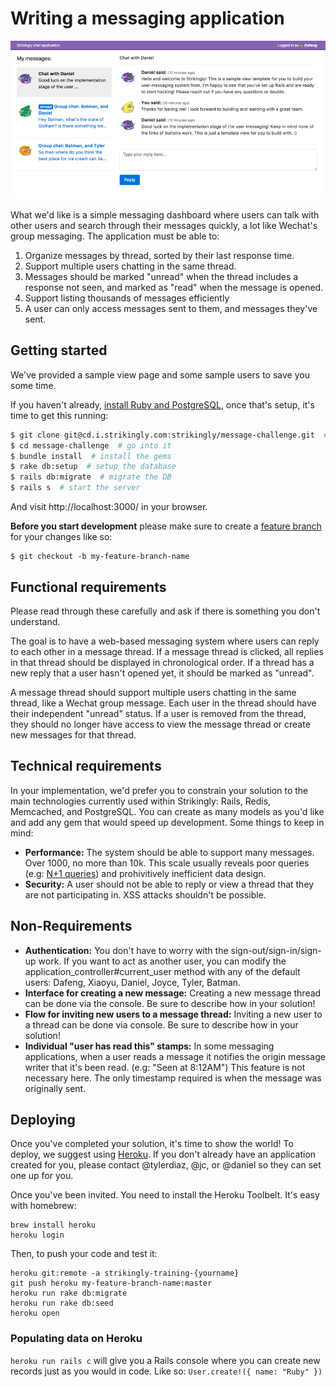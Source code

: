 # Writing a messaging application

![what it should look like](./public/screenshot.png)

What we'd like is a simple messaging dashboard where users can talk with other users and search through their messages quickly, a lot like Wechat's group messaging. The application must be able to:

1. Organize messages by thread, sorted by their last response time.
2. Support multiple users chatting in the same thread.
3. Messages should be marked "unread" when the thread includes a response not seen, and marked as "read" when the message is opened.
4. Support listing thousands of messages efficiently
5. A user can only access messages sent to them, and messages they've sent.

## Getting started

We've provided a sample view page and some sample users to save you some time. 

If you haven't already, [install Ruby and PostgreSQL](https://gorails.com/setup/osx/10.12-sierra), once that's setup, it's time to get this running:
```bash
$ git clone git@cd.i.strikingly.com:strikingly/message-challenge.git  # clone the repository
$ cd message-challenge  # go into it
$ bundle install  # install the gems
$ rake db:setup  # setup the database
$ rails db:migrate  # migrate the DB
$ rails s  # start the server
```

And visit http://localhost:3000/ in your browser.

**Before you start development** please make sure to create a [feature branch](https://martinfowler.com/bliki/FeatureBranch.html) for your changes like so:

```
$ git checkout -b my-feature-branch-name
```

## Functional requirements

Please read through these carefully and ask if there is something you don't understand.

The goal is to have a web-based messaging system where users can reply to each other in a message thread. If a message thread is clicked, all replies in that thread should be displayed in chronological order. If a thread has a new reply that a user hasn't opened yet, it should be marked as "unread".

A message thread should support multiple users chatting in the same thread, like a Wechat group message. Each user in the thread should have their independent "unread" status. If a user is removed from the thread, they should no longer have access to view the message thread or create new messages for that thread.

## Technical requirements

In your implementation, we'd prefer you to constrain your solution to the main technologies currently used within Strikingly: Rails, Redis, Memcached, and PostgreSQL. You can create as many models as you'd like and add any gem that would speed up development. Some things to keep in mind:

- **Performance:** The system should be able to support many messages. Over 1000, no more than 10k. This scale usually reveals poor queries (e.g: [N+1 queries](http://guides.rubyonrails.org/active_record_querying.html#eager-loading-associations)) and prohivitively inefficient data design.
- **Security:** A user should not be able to reply or view a thread that they are not participating in. XSS attacks shouldn't be possible.

## Non-Requirements

- **Authentication:** You don't have to worry with the sign-out/sign-in/sign-up work. If you want to act as another user, you can modify the application_controller#current_user method with any of the default users: Dafeng, Xiaoyu, Daniel, Joyce, Tyler, Batman.
- **Interface for creating a new message:** Creating a new message thread can be done via the console. Be sure to describe how in your solution!
- **Flow for inviting new users to a message thread:** Inviting a new user to a thread can be done via console. Be sure to describe how in your solution!
- **Individual "user has read this" stamps:** In some messaging applications, when a user reads a message it notifies the origin message writer that it's been read. (e.g: "Seen at 8:12AM") This feature is not necessary here. The only timestamp required is when the message was originally sent.

## Deploying

Once you've completed your solution, it's time to show the world! To deploy, we suggest using [Heroku](heroku.com). If you don't already have an application created for you, please contact @tylerdiaz, @jc, or @daniel so they can set one up for you.

Once you've been invited. You need to install the Heroku Toolbelt. It's easy with homebrew:

```
brew install heroku
heroku login
```

Then, to push your code and test it:
```
heroku git:remote -a strikingly-training-{yourname}
git push heroku my-feature-branch-name:master
heroku run rake db:migrate
heroku run rake db:seed
heroku open
```

### Populating data on Heroku

`heroku run rails c` will give you a Rails console where you can create new records just as you would in code. Like so: `User.create!({ name: "Ruby" })`
